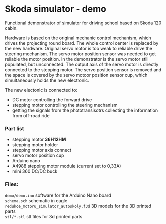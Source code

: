 # Skoda simulator - demo

Functional demonstrator of simulator for driving school based on Skoda 120 cabin.

Hardware is based on the original mechanic control mechanism, which drives the projecting round board. The whole control center is replaced by the new hardware. 
Original servo motor is too weak to reliable drive the steering mechanism. The servo motor position sensor was needed to get reliable the motor position.
In the demonstrator is the servo motor still populated, but unconnected. The output axis of the servo motor is directly connected to the stepping motor.
The servo position sensor is removed and the space is covered by the servo motoor position sensor cup, which simultaneously holds the new electronic.

The new electonic is connected to:  
 - DC motor controlling the forward drive
 - stepping motor controlling the steering mechanism 
 - getting the signals from the phototransisotrs collecting the information from off-road ride
 
 ### Part list
 
 - stepping motor **36H12HM**
 - stepping motor holder
 - stepping motor axis connect
 - servo motor position cup
 - Arduino nano
 - A4988 stepping motor module (current set to 0,33A)
 - mini 360 DC/DC buck
 
 ### Files:
 
`demo/demo.ino` software for the Arduino Nano board  
`schema.sch` schematic in eagle  
`redukce_motoru_simulator_autoskoly.f3d` 3D models for the 3D printed parts    
`stl/*.stl` stl files for 3d printed parts  
